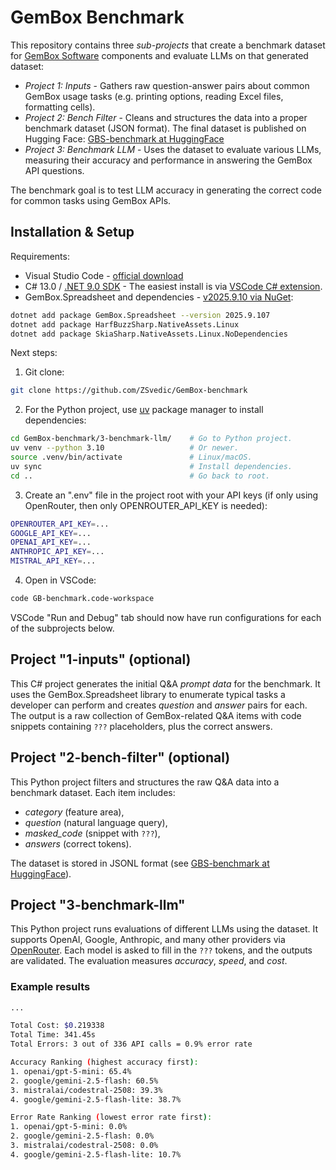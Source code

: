 # GemBox Benchmark

This repository contains three *sub-projects* that create a benchmark dataset for [GemBox Software](https://www.gemboxsoftware.com/) components and evaluate LLMs on that generated dataset: 

+ *Project 1: Inputs* - Gathers raw question-answer pairs about common GemBox usage tasks (e.g. printing options, reading Excel files, formatting cells).
+ *Project 2: Bench Filter* - Cleans and structures the data into a proper benchmark dataset (JSON format). The final dataset is published on Hugging Face: [GBS-benchmark at HuggingFace](https://huggingface.co/datasets/ZSvedic/GBS-benchmark)
+ *Project 3: Benchmark LLM* - Uses the dataset to evaluate various LLMs, measuring their accuracy and performance in answering the GemBox API questions.

The benchmark goal is to test LLM accuracy in generating the correct code for common tasks using GemBox APIs.

## Installation & Setup

Requirements:
+ Visual Studio Code - [official download](https://code.visualstudio.com/download)
+ C# 13.0 / [.NET 9.0 SDK](https://dotnet.microsoft.com/en-us/download/dotnet/9.0) - The easiest install is via [VSCode C# extension](https://marketplace.visualstudio.com/items?itemName=ms-dotnettools.csharp).
+ GemBox.Spreadsheet and dependencies - [v2025.9.10 via NuGet](https://www.nuget.org/packages/GemBox.Spreadsheet/):
```bash
dotnet add package GemBox.Spreadsheet --version 2025.9.107
dotnet add package HarfBuzzSharp.NativeAssets.Linux
dotnet add package SkiaSharp.NativeAssets.Linux.NoDependencies
```

Next steps:
1. Git clone:
```bash
git clone https://github.com/ZSvedic/GemBox-benchmark
```
2. For the Python project, use [uv](https://github.com/astral-sh/uv) package manager to install dependencies:
```bash
cd GemBox-benchmark/3-benchmark-llm/    # Go to Python project.
uv venv --python 3.10                   # Or newer.
source .venv/bin/activate               # Linux/macOS.
uv sync                                 # Install dependencies.
cd ..                                   # Go back to root.
```
3. Create an ".env" file in the project root with your API keys (if only using OpenRouter, then only OPENROUTER_API_KEY is needed):
```bash
OPENROUTER_API_KEY=...
GOOGLE_API_KEY=...
OPENAI_API_KEY=...
ANTHROPIC_API_KEY=...
MISTRAL_API_KEY=...
```
4. Open in VSCode:
```bash
code GB-benchmark.code-workspace
```
VSCode "Run and Debug" tab should now have run configurations for each of the subprojects below.

## Project "1-inputs" (optional)

This C# project generates the initial Q&A *prompt data* for the benchmark. It uses the GemBox.Spreadsheet library to enumerate typical tasks a developer can perform and creates *question* and *answer* pairs for each. The output is a raw collection of GemBox-related Q&A items with code snippets containing `???` placeholders, plus the correct answers.

## Project "2-bench-filter" (optional)

This Python project filters and structures the raw Q&A data into a benchmark dataset. Each item includes:  
+ *category* (feature area),  
+ *question* (natural language query),  
+ *masked_code* (snippet with `???`),  
+ *answers* (correct tokens).  

The dataset is stored in JSONL format (see [GBS-benchmark at HuggingFace](https://huggingface.co/datasets/ZSvedic/GBS-benchmark)).

## Project "3-benchmark-llm"

This Python project runs evaluations of different LLMs using the dataset. It supports OpenAI, Google, Anthropic, and many other providers via [OpenRouter](https://openrouter.ai/). Each model is asked to fill in the `???` tokens, and the outputs are validated. The evaluation measures *accuracy*, *speed*, and *cost*.

### Example results

```bash
...

Total Cost: $0.219338
Total Time: 341.45s
Total Errors: 3 out of 336 API calls = 0.9% error rate

Accuracy Ranking (highest accuracy first):
1. openai/gpt-5-mini: 65.4%
2. google/gemini-2.5-flash: 60.5%
3. mistralai/codestral-2508: 39.3%
4. google/gemini-2.5-flash-lite: 38.7%

Error Rate Ranking (lowest error rate first):
1. openai/gpt-5-mini: 0.0%
2. google/gemini-2.5-flash: 0.0%
3. mistralai/codestral-2508: 0.0%
4. google/gemini-2.5-flash-lite: 10.7%
```


